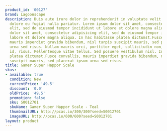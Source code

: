```yaml
---
product_id: '00127'
brand: Lagoonscape
description: Duis aute irure dolor in reprehenderit in voluptate velit esse cillum
  dolore eu fugiat nulla pariatur. Lorem ipsum dolor sit amet, consectetur adipisicing
  elit, sed do eiusmod tempor incididunt ut labore et dolore magna aliqua. Lorem ipsum
  dolor sit amet, consectetur adipisicing elit, sed do eiusmod tempor incididunt ut
  labore et dolore magna aliqua. In hac habitasse platea dictumst.Fusce convallis,
  mauris imperdiet gravida bibendum, nisl turpis suscipit mauris, sed placerat ipsum
  urna sed risus. Nullam mauris orci, porttitor eget, sollicitudin non, vulputate
  id, risus. Pellentesque vitae tellus. Sed posuere vestibulum nisl. In hac habitasse
  platea dictumst.Fusce convallis, mauris imperdiet gravida bibendum, nisl turpis
  suscipit mauris, sed placerat ipsum urna sed risus.
title: Gamer Super Happor Scale
skus:
- available: true
  condition: New
  currentPrice: '49.5'
  discount: '0.0'
  oldPrice: '49.5'
  promotion: false
  sku: S0012701
  skuName: Gamer Super Happor Scale - Teal
  thumbnailURL: http://pcas.io/300/300?seed=S0012701
  imageURL: http://pcas.io/600/600?seed=S0012701
layout: product
---
```

